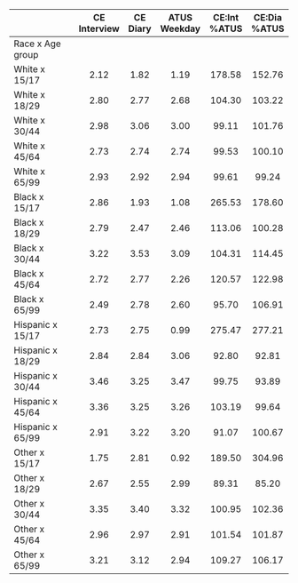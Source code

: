 
|                      | CE<br>Interview |  CE<br>Diary | ATUS<br>Weekday | CE:Int<br>%ATUS | CE:Dia<br>%ATUS |
| -------------------- | :----------: | :----------: | :----------: | :----------: | :----------: |
| Race x Age group     |              |              |              |              |              |
| White x 15/17        |         2.12 |         1.82 |         1.19 |       178.58 |       152.76 |
| White x 18/29        |         2.80 |         2.77 |         2.68 |       104.30 |       103.22 |
| White x 30/44        |         2.98 |         3.06 |         3.00 |        99.11 |       101.76 |
| White x 45/64        |         2.73 |         2.74 |         2.74 |        99.53 |       100.10 |
| White x 65/99        |         2.93 |         2.92 |         2.94 |        99.61 |        99.24 |
| Black x 15/17        |         2.86 |         1.93 |         1.08 |       265.53 |       178.60 |
| Black x 18/29        |         2.79 |         2.47 |         2.46 |       113.06 |       100.28 |
| Black x 30/44        |         3.22 |         3.53 |         3.09 |       104.31 |       114.45 |
| Black x 45/64        |         2.72 |         2.77 |         2.26 |       120.57 |       122.98 |
| Black x 65/99        |         2.49 |         2.78 |         2.60 |        95.70 |       106.91 |
| Hispanic x 15/17     |         2.73 |         2.75 |         0.99 |       275.47 |       277.21 |
| Hispanic x 18/29     |         2.84 |         2.84 |         3.06 |        92.80 |        92.81 |
| Hispanic x 30/44     |         3.46 |         3.25 |         3.47 |        99.75 |        93.89 |
| Hispanic x 45/64     |         3.36 |         3.25 |         3.26 |       103.19 |        99.64 |
| Hispanic x 65/99     |         2.91 |         3.22 |         3.20 |        91.07 |       100.67 |
| Other x 15/17        |         1.75 |         2.81 |         0.92 |       189.50 |       304.96 |
| Other x 18/29        |         2.67 |         2.55 |         2.99 |        89.31 |        85.20 |
| Other x 30/44        |         3.35 |         3.40 |         3.32 |       100.95 |       102.36 |
| Other x 45/64        |         2.96 |         2.97 |         2.91 |       101.54 |       101.87 |
| Other x 65/99        |         3.21 |         3.12 |         2.94 |       109.27 |       106.17 |

